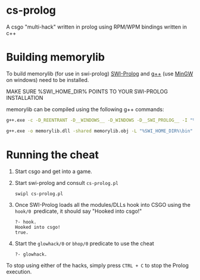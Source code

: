 # cs-prolog
A csgo "multi-hack" written in prolog using RPM/WPM bindings written in c++

# Building memorylib
To build memorylib (for use in swi-prolog) [SWI-Prolog](https://www.swi-prolog.org/) and [g++](https://gcc.gnu.org/) (use [MinGW](http://www.mingw.org/) on windows) need to be installed.

MAKE SURE %SWI_HOME_DIR% POINTS TO YOUR SWI-PROLOG INSTALLATION

memorylib can be compiled using the following g++ commands:

```bash
g++.exe -c -D_REENTRANT -D__WINDOWS__ -D_WINDOWS -D__SWI_PROLOG__ -I "%SWI_HOME_DIR%include" -o memorylib.obj memorylib.cpp

g++.exe -o memorylib.dll -shared memorylib.obj -L "%SWI_HOME_DIR%\bin" -lswipl
```

# Running the cheat
1. Start csgo and get into a game.

2. Start swi-prolog and consult `cs-prolog.pl` 
    ```bash
    swipl cs-prolog.pl
    ```
3. Once SWI-Prolog loads all the modules/DLLs hook into CSGO using the `hook/0 `predicate, it should say "Hooked into csgo!"
    ```
    ?- hook.
    Hooked into csgo!
    true.
    ```
4. Start the `glowhack/0` or `bhop/0` predicate to use the cheat
    ```
    ?- glowhack.

    ```

To stop using either of the hacks, simply press `CTRL + C` to stop the Prolog execution.
